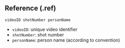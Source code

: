 ## Reference (.ref)

```
videoID shotNumber personName
```

- `videoID`: unique video identifier
- `shotNumber`: shot number
- `personName`: person name (according to convention)